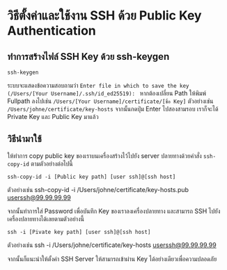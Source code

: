 # วิธีตั้งค่าและใช้งาน SSH ด้วย Public Key Authentication
## ทำการสร้างไฟล์ SSH Key ด้วย ssh-keygen
```
ssh-keygen
```

ระบบจะแสดงข้อความสอบถามว่า `Enter file in which to save the key (/Users/[Your Username]/.ssh/id_ed25519): ` หากต้องเปลี่ยน Path ให้พิมพ์ Fullpath ลงไปเช่น
`
/Users/[Your Username]/certificate/[ชื่อ Key]
`
ตัวอย่างเช่น `/Users/johne/certificate/key-hosts`
จากนั้นกดปุ่ม Enter ไปสองสามรอบ เราก็จะได้ Private Key และ Public Key มาแล้ว


## วิธีนำมาใช้
ให้ทำการ copy public key ของเราบนเครื่องสร้างไว้ไปยัง server ปลายทางด้วยคำสั่ง `ssh-copy-id` ตามตัวอย่างต่อไปนี้
```
ssh-copy-id -i [Public key path] [user ssh]@[ssh host]
```
ตัวอย่างเช่น ssh-copy-id -i /Users/johne/certificate/key-hosts.pub userssh@99.99.99.99

จากนั้นทำการใส่ Password เพื่อบันทึก Key ของเราลงเครื่องปลายทาง และสามารถ SSH ไปยังเครื่องปลายทางได้เลยตามตัวอย่างนี้

```
ssh -i [Pivate key path] [user ssh]@[ssh host]
```
ตัวอย่างเช่น ssh -i /Users/johne/certificate/key-hosts userssh@99.99.99.99

จากนั้นก็แนะนำให้ตั้งค่า SSH Server ให้สามารถเข้าผ่าน Key ได้อย่างเดียวเพื่อความปลอดภัย
